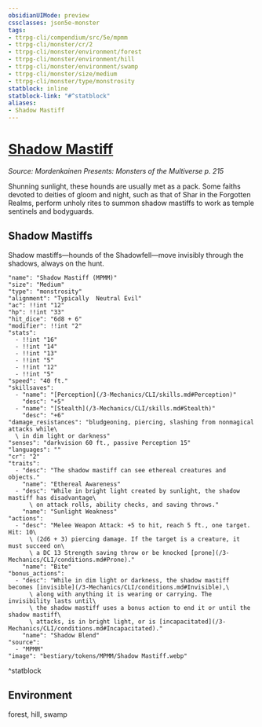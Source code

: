 ```yaml
---
obsidianUIMode: preview
cssclasses: json5e-monster
tags:
- ttrpg-cli/compendium/src/5e/mpmm
- ttrpg-cli/monster/cr/2
- ttrpg-cli/monster/environment/forest
- ttrpg-cli/monster/environment/hill
- ttrpg-cli/monster/environment/swamp
- ttrpg-cli/monster/size/medium
- ttrpg-cli/monster/type/monstrosity
statblock: inline
statblock-link: "#^statblock"
aliases:
- Shadow Mastiff
---
```

# [Shadow Mastiff](3-Mechanics\CLI\bestiary\monstrosity/shadow-mastiff-mpmm.md)
*Source: Mordenkainen Presents: Monsters of the Multiverse p. 215*  

Shunning sunlight, these hounds are usually met as a pack. Some faiths devoted to deities of gloom and night, such as that of Shar in the Forgotten Realms, perform unholy rites to summon shadow mastiffs to work as temple sentinels and bodyguards.

## Shadow Mastiffs

Shadow mastiffs—hounds of the Shadowfell—move invisibly through the shadows, always on the hunt.

```statblock
"name": "Shadow Mastiff (MPMM)"
"size": "Medium"
"type": "monstrosity"
"alignment": "Typically  Neutral Evil"
"ac": !!int "12"
"hp": !!int "33"
"hit_dice": "6d8 + 6"
"modifier": !!int "2"
"stats":
  - !!int "16"
  - !!int "14"
  - !!int "13"
  - !!int "5"
  - !!int "12"
  - !!int "5"
"speed": "40 ft."
"skillsaves":
  - "name": "[Perception](/3-Mechanics/CLI/skills.md#Perception)"
    "desc": "+5"
  - "name": "[Stealth](/3-Mechanics/CLI/skills.md#Stealth)"
    "desc": "+6"
"damage_resistances": "bludgeoning, piercing, slashing from nonmagical attacks while\
  \ in dim light or darkness"
"senses": "darkvision 60 ft., passive Perception 15"
"languages": ""
"cr": "2"
"traits":
  - "desc": "The shadow mastiff can see ethereal creatures and objects."
    "name": "Ethereal Awareness"
  - "desc": "While in bright light created by sunlight, the shadow mastiff has disadvantage\
      \ on attack rolls, ability checks, and saving throws."
    "name": "Sunlight Weakness"
"actions":
  - "desc": "Melee Weapon Attack: +5 to hit, reach 5 ft., one target. Hit: 10\
      \ (2d6 + 3) piercing damage. If the target is a creature, it must succeed on\
      \ a DC 13 Strength saving throw or be knocked [prone](/3-Mechanics/CLI/conditions.md#Prone)."
    "name": "Bite"
"bonus_actions":
  - "desc": "While in dim light or darkness, the shadow mastiff becomes [invisible](/3-Mechanics/CLI/conditions.md#Invisible),\
      \ along with anything it is wearing or carrying. The invisibility lasts until\
      \ the shadow mastiff uses a bonus action to end it or until the shadow mastiff\
      \ attacks, is in bright light, or is [incapacitated](/3-Mechanics/CLI/conditions.md#Incapacitated)."
    "name": "Shadow Blend"
"source":
  - "MPMM"
"image": "bestiary/tokens/MPMM/Shadow Mastiff.webp"
```
^statblock

## Environment

forest, hill, swamp